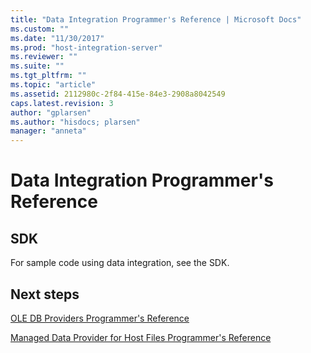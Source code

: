 ```yaml
---
title: "Data Integration Programmer's Reference | Microsoft Docs"
ms.custom: ""
ms.date: "11/30/2017"
ms.prod: "host-integration-server"
ms.reviewer: ""
ms.suite: ""
ms.tgt_pltfrm: ""
ms.topic: "article"
ms.assetid: 2112980c-2f84-415e-84e3-2908a8042549
caps.latest.revision: 3
author: "gplarsen"
ms.author: "hisdocs; plarsen"
manager: "anneta"
---
```

# Data Integration Programmer's Reference

## SDK
   
For sample code using data integration, see the SDK.  
  
## Next steps
 [OLE DB Providers Programmer's Reference](../core/ole-db-providers-programmer-s-reference2.md)  
  
 [Managed Data Provider for Host Files Programmer's Reference](managed-data-provider-for-host-files-programmer-s-guide2.md)